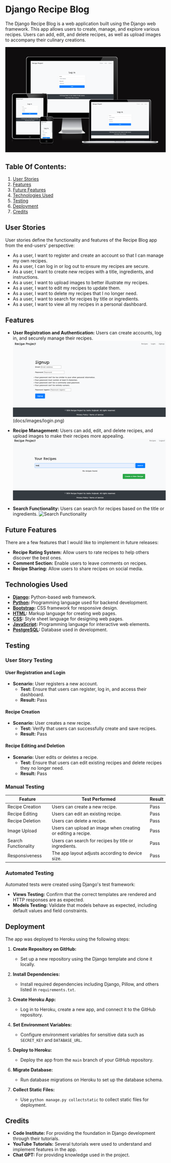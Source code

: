 # Django Recipe Blog

The Django Recipe Blog is a web application built using the Django web framework. This app allows users to create, manage, and explore various recipes. Users can add, edit, and delete recipes, as well as upload images to accompany their culinary creations.

![Screenshot of how the app looks on different screen sizes](docs/images/responsive-screens.png)

## Table Of Contents:
1. [User Stories](#user-stories)
2. [Features](#features)
3. [Future Features](#future-features)
4. [Technologies Used](#technologies-used)
5. [Testing](#testing)
6. [Deployment](#deployment)
7. [Credits](#credits)

## User Stories

User stories define the functionality and features of the Recipe Blog app from the end-users' perspective:

- As a user, I want to register and create an account so that I can manage my own recipes.
- As a user, I can log in or log out to ensure my recipes are secure.
- As a user, I want to create new recipes with a title, ingredients, and instructions.
- As a user, I want to upload images to better illustrate my recipes.
- As a user, I want to edit my recipes to update them.
- As a user, I want to delete my recipes that I no longer need.
- As a user, I want to search for recipes by title or ingredients.
- As a user, I want to view all my recipes in a personal dashboard.

## Features 

- **User Registration and Authentication:** Users can create accounts, log in, and securely manage their recipes.
![Registration and login](docs/images/register.png) (docs/images/login.png)

- **Recipe Management:** Users can add, edit, and delete recipes, and upload images to make their recipes more appealing.
![Recipe Management](docs/images/recipe-management.png) 

- **Search Functionality:** Users can search for recipes based on the title or ingredients.
![Search Functionality](docs/images/search-functionality.jpg)  

## Future Features

There are a few features that I would like to implement in future releases:

- **Recipe Rating System:** Allow users to rate recipes to help others discover the best ones.
- **Comment Section:** Enable users to leave comments on recipes.
- **Recipe Sharing:** Allow users to share recipes on social media.

## Technologies Used

- **[Django](https://www.djangoproject.com/):** Python-based web framework.
- **[Python](https://www.python.org/):** Programming language used for backend development.
- **[Bootstrap](https://getbootstrap.com/):** CSS framework for responsive design.
- **[HTML](https://en.wikipedia.org/wiki/HTML):** Markup language for creating web pages.
- **[CSS](https://en.wikipedia.org/wiki/CSS):** Style sheet language for designing web pages.
- **[JavaScript](https://en.wikipedia.org/wiki/JavaScript):** Programming language for interactive web elements.
- **[PostgreSQL](https://www.postgresql.org/):** Database used in development.

## Testing

### User Story Testing

#### User Registration and Login
- **Scenario:** User registers a new account.
  - **Test:** Ensure that users can register, log in, and access their dashboard.
  - **Result:** Pass
  
#### Recipe Creation
- **Scenario:** User creates a new recipe.
  - **Test:** Verify that users can successfully create and save recipes.
  - **Result:** Pass

#### Recipe Editing and Deletion
- **Scenario:** User edits or deletes a recipe.
  - **Test:** Ensure that users can edit existing recipes and delete recipes they no longer need.
  - **Result:** Pass

### Manual Testing
| Feature               | Test Performed                                                     | Result  |
|-----------------------|--------------------------------------------------------------------|---------|
| Recipe Creation       | Users can create a new recipe.                                     | Pass    |
| Recipe Editing        | Users can edit an existing recipe.                                 | Pass    |
| Recipe Deletion       | Users can delete a recipe.                                         | Pass    |
| Image Upload          | Users can upload an image when creating or editing a recipe.       | Pass    |
| Search Functionality  | Users can search for recipes by title or ingredients.              | Pass    |
| Responsiveness        | The app layout adjusts according to device size.                   | Pass    |

### Automated Testing

Automated tests were created using Django's test framework:

- **Views Testing:** Confirm that the correct templates are rendered and HTTP responses are as expected.
- **Models Testing:** Validate that models behave as expected, including default values and field constraints.

## Deployment

The app was deployed to Heroku using the following steps:

1. **Create Repository on GitHub:**
   - Set up a new repository using the Django template and clone it locally.

2. **Install Dependencies:**
   - Install required dependencies including Django, Pillow, and others listed in `requirements.txt`.

3. **Create Heroku App:**
   - Log in to Heroku, create a new app, and connect it to the GitHub repository.

4. **Set Environment Variables:**
   - Configure environment variables for sensitive data such as `SECRET_KEY` and `DATABASE_URL`.

5. **Deploy to Heroku:**
   - Deploy the app from the `main` branch of your GitHub repository.

6. **Migrate Database:**
   - Run database migrations on Heroku to set up the database schema.

7. **Collect Static Files:**
   - Use `python manage.py collectstatic` to collect static files for deployment.

## Credits

- **Code Institute:** For providing the foundation in Django development through their tutorials.
- **YouTube Tutorials:** Several tutorials were used to understand and implement features in the app.
- **Chat GPT:** For providing knowledge used in the project.
